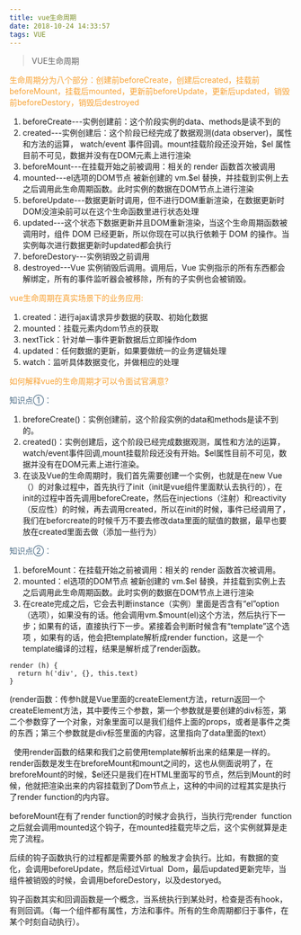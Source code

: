 ```yaml
---
title: vue生命周期
date: 2018-10-24 14:33:57
tags: VUE
---
```

>VUE生命周期

<font color="#F8A131">生命周期分为八个部分：创建前beforeCreate，创建后created，挂载前beforeMount，挂载后mounted，更新前beforeUpdate，更新后updated，销毁前beforeDestory，销毁后destroyed</font>

1. beforeCreate---实例创建前：这个阶段实例的data、methods是读不到的
2. created---实例创建后：这个阶段已经完成了数据观测(data observer)，属性和方法的运算， watch/event 事件回调。mount挂载阶段还没开始，$el 属性目前不可见，数据并没有在DOM元素上进行渲染
3. beforeMount---在挂载开始之前被调用：相关的 render 函数首次被调用
4. mounted---el选项的DOM节点 被新创建的 vm.$el 替换，并挂载到实例上去之后调用此生命周期函数。此时实例的数据在DOM节点上进行渲染
5. beforeUpdate---数据更新时调用，但不进行DOM重新渲染，在数据更新时DOM没渲染前可以在这个生命函数里进行状态处理
6. updated---这个状态下数据更新并且DOM重新渲染，当这个生命周期函数被调用时，组件 DOM 已经更新，所以你现在可以执行依赖于 DOM 的操作。当实例每次进行数据更新时updated都会执行
7. beforeDestory---实例销毁之前调用
8. destroyed---Vue 实例销毁后调用。调用后，Vue 实例指示的所有东西都会解绑定，所有的事件监听器会被移除，所有的子实例也会被销毁。


<font color="#F8A131">vue生命周期在真实场景下的业务应用:</font>

1. created：进行ajax请求异步数据的获取、初始化数据
2. mounted：挂载元素内dom节点的获取
3. nextTick：针对单一事件更新数据后立即操作dom
4. updated：任何数据的更新，如果要做统一的业务逻辑处理
5. watch：监听具体数据变化，并做相应的处理

<font color="#F8A131">如何解释vue的生命周期才可以令面试官满意?</font>

<font color="#456782">知识点①：</font>
1. breforeCreate()：实例创建前，这个阶段实例的data和methods是读不到的。
2. created()：实例创建后，这个阶段已经完成数据观测，属性和方法的运算，watch/event事件回调,mount挂载阶段还没有开始。$el属性目前不可见，数据并没有在DOM元素上进行渲染。
3. 在谈及Vue的生命周期时，我们首先需要创建一个实例，也就是在new Vue（）的对象过程中，首先执行了init（init是vue组件里面默认去执行的），在init的过程中首先调用beforeCreate，然后在injections（注射）和reactivity（反应性）的时候，再去调用created，所以在init的时候，事件已经调用了，我们在beforcreate的时候千万不要去修改data里面的赋值的数据，最早也要放在created里面去做（添加一些行为）

<font color="#456782">知识点②：</font>
1. beforeMount：在挂载开始之前被调用：相关的 render 函数首次被调用。
2. mounted：el选项的DOM节点 被新创建的 vm.$el 替换，并挂载到实例上去之后调用此生命周期函数。此时实例的数据在DOM节点上进行渲染
3. 在create完成之后，它会去判断instance（实例）里面是否含有“el”option（选项），如果没有的话。他会调用vm.$mount(el)这个方法，然后执行下一步；如果有的话，直接执行下一步。紧接着会判断时候含有“template”这个选项 ，如果有的话，他会把template解析成render function，这是一个template编译的过程，结果是解析成了render函数。
```
render (h) {
  return h('div', {}, this.text)
}
```
  (render函数：传参h就是Vue里面的createElement方法，return返回一个createElement方法，其中要传三个参数，第一个参数就是要创建的div标签，第二个参数穿了一个对象，对象里面可以是我们组件上面的props，或者是事件之类的东西；第三个参数就是div标签里面的内容，这里指向了data里面的text）

    使用render函数的结果和我们之前使用template解析出来的结果是一样的。render函数是发生在breforeMount和mount之间的，这也从侧面说明了，在breforeMount的时候，$el还只是我们在HTML里面写的节点，然后到Mount的时候，他就把渲染出来的内容挂载到了Dom节点上，这种的中间的过程其实是执行了render function的内内容。

  beforeMount在有了render function的时候才会执行，当执行完render  function之后就会调用mounted这个钩子，在mounted挂载完毕之后，这个实例就算是走完了流程。

  后续的钩子函数执行的过程都是需要外部 的触发才会执行。比如，有数据的变化，会调用beforeUpdate，然后经过Virtual  Dom，最后updated更新完毕，当组件被销毁的时候，会调用beforeDestory，以及destoryed。

  钩子函数其实和回调函数是一个概念，当系统执行到某处时，检查是否有hook，有则回调。（每一个组件都有属性，方法和事件。所有的生命周期都归于事件，在某个时刻自动执行）。
